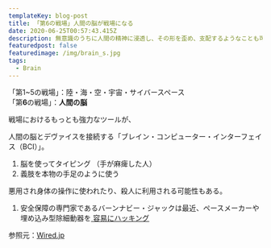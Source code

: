 ```yaml
---
templateKey: blog-post
title: 「第6の戦場」人間の脳が戦場になる
date: 2020-06-25T00:57:43.415Z
description: 無意識のうちに人間の精神に浸透し、その形を歪め、支配するようなことも可能に。
featuredpost: false
featuredimage: /img/brain_s.jpg
tags:
  - Brain
---
```

「第1~5の戦場」：陸・海・空・宇宙・サイバースペース\
「第**6**の戦場」：**人間の脳**

戦場におけるもっとも強力なツールが、

人間の脳とデヴァイスを接続する「ブレイン・コンピューター・インターフェイス（BCI）」。  

1. 脳を使ってタイピング  （手が麻痺した人）
2. 義肢を本物の手足のように使う  

悪用され身体の操作に使われたり、殺人に利用される可能性もある。  

1. 安全保障の専門家であるバーンナビー・ジャックは最近、ペースメーカーや埋め込み型除細動器を[ 容易にハッキング](https://www.computerworld.com/article/2492453/pacemaker-hack-can-deliver-deadly-830-volt-jolt.html)

参照元：[Wired.jp](https://wired.jp/2020/05/23/epos-understanding-sound-experiences-report-ws)